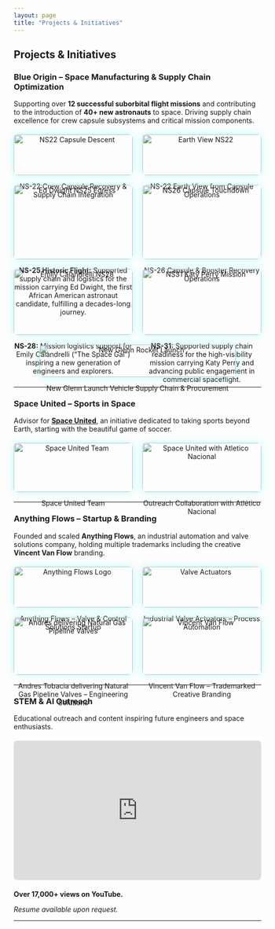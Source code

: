 ```yaml
---
layout: page
title: "Projects & Initiatives"
---
```


## Projects & Initiatives

### Blue Origin – Space Manufacturing & Supply Chain Optimization
<p>Supporting over <strong>12 successful suborbital flight missions</strong> and contributing to the introduction of <strong>40+ new astronauts</strong> to space. Driving supply chain excellence for crew capsule subsystems and critical mission components.</p>

<div class="gallery">
  <div class="gallery-item">
    <img src="{{ site.baseurl }}/8_NS22-Capsule-Descent-1.jpg" alt="NS22 Capsule Descent">
    <p>NS-22 Crew Capsule Recovery & Supply Chain Integration</p>
  </div>
  <div class="gallery-item">
    <img src="{{ site.baseurl }}/NS22_EarthView (1).jpg" alt="Earth View NS22">
    <p>NS-22 Earth View from Capsule Operations</p>
  </div>
  <div class="gallery-item">
    <img src="{{ site.baseurl }}/ns25-egress-ed-dwight_gallery.jpg" alt="Ed Dwight NS25 Egress">
    <p><strong>NS-25 Historic Flight:</strong> Supported supply chain and logistics for the mission carrying Ed Dwight, the first African American astronaut candidate, fulfilling a decades-long journey.</p>
  </div>
  <div class="gallery-item">
    <img src="{{ site.baseurl }}/ns26_capsule_touchdown_booster_background.jpg" alt="NS26 Capsule Touchdown">
    <p>NS-26 Capsule & Booster Recovery Operations</p>
  </div>
  <div class="gallery-item">
    <img src="{{ site.baseurl }}/ns-28-emily-calandrelli-(1).jpg" alt="Emily Calandrelli NS28">
    <p><strong>NS-28:</strong> Mission logistics support for Emily Calandrelli (“The Space Gal”) inspiring a new generation of engineers and explorers.</p>
  </div>
  <div class="gallery-item">
    <img src="{{ site.baseurl }}/ns-31-katy-perry.jpg" alt="NS31 Katy Perry Mission">
    <p><strong>NS-31:</strong> Supported supply chain readiness for the high-visibility mission carrying Katy Perry and advancing public engagement in commercial spaceflight.</p>
  </div>
  <div class="gallery-item">
    <img src="{{ site.baseurl }}/blue-origin-new-glenn-ng-1-liftoff-closeup-vertical.jpg" alt="New Glenn Rocket Launch">
    <p>New Glenn Launch Vehicle Supply Chain & Procurement</p>
  </div>
</div>

---

### Space United – Sports in Space
<p>Advisor for <a href="https://www.spaceunited.com" target="_blank"><strong>Space United</strong></a>, an initiative dedicated to taking sports beyond Earth, starting with the beautiful game of soccer.</p>

<div class="gallery">
  <div class="gallery-item">
    <img src="{{ site.baseurl }}/Space%20United%20team.png" alt="Space United Team">
    <p>Space United Team</p>
  </div>
  <div class="gallery-item">
    <img src="{{ site.baseurl }}/Space%20United%20with%20Atletico%20Nacional.png" alt="Space United with Atletico Nacional">
    <p>Outreach Collaboration with Atlético Nacional</p>
  </div>
</div>

---

### Anything Flows – Startup & Branding
<p>Founded and scaled <strong>Anything Flows</strong>, an industrial automation and valve solutions company, holding multiple trademarks including the creative <strong>Vincent Van Flow</strong> branding.</p>

<div class="gallery">
  <div class="gallery-item">
    <img src="{{ site.baseurl }}/Anything%20Flows.jpg" alt="Anything Flows Logo">
    <p>Anything Flows – Valve & Control Solutions Startup</p>
  </div>
  <div class="gallery-item">
    <img src="{{ site.baseurl }}/Anything%20Flows%20Valve%20Actuators.jpg" alt="Valve Actuators">
    <p>Industrial Valve Actuators – Process Automation</p>
  </div>
  <div class="gallery-item">
    <img src="{{ site.baseurl }}/Andres%20Tobacia%20with%20Ball%20Valves.jpg" alt="Andres delivering Natural Gas Pipeline Valves">
    <p>Andres Tobacia delivering Natural Gas Pipeline Valves – Engineering Solutions</p>
  </div>
  <div class="gallery-item">
    <img src="{{ site.baseurl }}/Vincent%20Van%20Flow.jpg" alt="Vincent Van Flow">
    <p>Vincent Van Flow – Trademarked Creative Branding</p>
  </div>
</div>

---

### STEM & AI Outreach
<p>Educational outreach and content inspiring future engineers and space enthusiasts.</p>

<div class="video-container">
  <iframe width="560" height="315" src="https://www.youtube.com/embed/4tuNPfHYMjE" 
    title="YouTube video player" frameborder="0" 
    allow="accelerometer; autoplay; clipboard-write; encrypted-media; gyroscope; picture-in-picture" 
    allowfullscreen>
  </iframe>
</div>

<p><strong>Over 17,000+ views on YouTube.</strong></p>

_Resume available upon request._

---

<style>
.gallery {
  display: flex;
  flex-wrap: wrap;
  gap: 20px;
  margin: 20px 0;
  justify-content: center;
}
.gallery-item {
  flex: 1 1 45%;
  text-align: center;
}
.gallery-item img {
  width: 100%;
  max-width: 400px;
  border-radius: 8px;
  box-shadow: 0 0 15px rgba(0,255,255,0.3);
  transition: transform 0.3s, box-shadow 0.3s;
  cursor: pointer;
}
.gallery-item img:hover {
  transform: scale(1.03);
  box-shadow: 0 0 20px rgba(255,0,255,0.6);
}
.video-container {
  position: relative;
  padding-bottom: 56.25%;
  height: 0;
  overflow: hidden;
  max-width: 100%;
  margin: 20px 0;
}
.video-container iframe {
  position: absolute;
  top: 0;
  left: 0;
  width: 100%;
  height: 100%;
  border-radius: 8px;
  box-shadow: 0 0 15px rgba(0,255,255,0.3);
}
</style>

<script>
document.querySelectorAll('.gallery img').forEach(img => {
  img.addEventListener('click', function() {
    const overlay = document.createElement('div');
    overlay.style.position = 'fixed';
    overlay.style.top = 0;
    overlay.style.left = 0;
    overlay.style.width = '100%';
    overlay.style.height = '100%';
    overlay.style.background = 'rgba(0,0,0,0.9)';
    overlay.style.display = 'flex';
    overlay.style.alignItems = 'center';
    overlay.style.justifyContent = 'center';
    overlay.style.zIndex = 9999;

    const fullImg = document.createElement('img');
    fullImg.src = this.src;
    fullImg.style.maxWidth = '90%';
    fullImg.style.maxHeight = '90%';
    fullImg.style.borderRadius = '8px';
    fullImg.style.boxShadow = '0 0 25px rgba(0,255,255,0.8)';

    overlay.appendChild(fullImg);
    overlay.addEventListener('click', () => document.body.removeChild(overlay));

    document.body.appendChild(overlay);
  });
});
</script>

